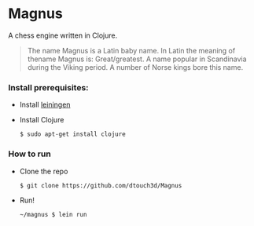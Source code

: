 # Magnus

A chess engine written in Clojure.

> The name Magnus is a Latin baby name. In Latin the meaning of thename
> Magnus is: Great/greatest. A name popular in Scandinavia during the
> Viking period. A number of Norse kings bore this name.


### Install prerequisites:

* Install [leiningen](http://leiningen.org/#install)

* Install Clojure

  `$ sudo apt-get install clojure`


### How to run

* Clone the repo

  `$ git clone https://github.com/dtouch3d/Magnus`

* Run!

  `~/magnus $ lein run`
